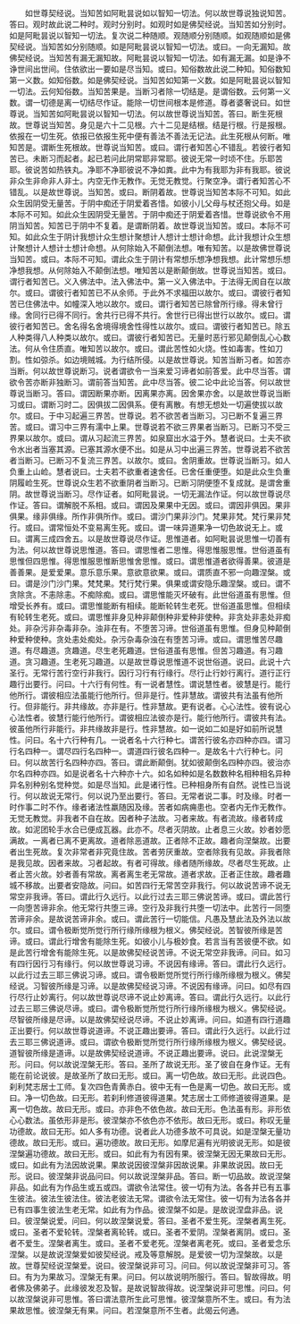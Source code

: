 <!-- { "loadSidebar": true } -->
　　如世尊契经说。当知苦如阿毗昙说如以智知一切法。何以故世尊说独说知苦。答曰。观时故此说二种时。观时分别时。如观时如是佛契经说。当知苦如分别时。如是阿毗昙说以智知一切法。复次说二种随顺。观随顺分别随顺。如观随顺如是佛契经说。当知苦如分别随顺。如是阿毗昙说以智知一切法。或曰。一向无漏知。故佛契经说。当知苦有漏无漏知故。阿毗昙说以智知一切法。如有漏无漏。如是诤不诤世间出世间。住依欲出一要如是尽当知。或曰。知俗数故此说二种知。知俗数知第一义数。如知俗数。如是佛契经说。当知苦如知第一义数。如是阿毗昙说以智知一切法。云何知俗数。当知苦果是。当断习者除一切结是。是谓俗数。云何第一义数。谓一切德是离一切结尽作证。能除一切世间根本是修道。尊者婆奢说曰。如世尊说。当知苦如阿毗昙说以智知一切法。何以故世尊说当知苦。答曰。断生死根故。世尊说当知苦。身见是六十二见根。六十二见是结根。结是行根。行是报根。依报在一切生死。依报已依报生死中便有善法不善法无记法。此生死根从何断。唯知苦是。谓断生死根故。世尊说当知苦。或曰。谓行者知苦心不错乱。若彼行者知苦已。未断习而起者。起已若问此阴常耶非常耶。彼说无常一时顷不住。乐耶苦耶。彼说苦如热铁丸。净耶不净耶彼说不净如粪。此中为有我耶为非有我耶。彼说非众生非命非人非士。内空无作无教作。无觉无教觉。行聚空净。谓行者知苦心不错乱。以是故世尊说。当知苦。或曰。断阴着故。世尊说当知苦本际不可知。如此众生因阴受无量苦。于阴中痴还于阴爱着吝惜。如彼小儿父母与杖还抱父母。如是本际不可知。如此众生因阴受无量苦。于阴中痴还于阴爱着吝惜。世尊说欲令不用阴当知苦。知苦已于阴中不复着。是谓断阴着。故世尊说当知苦。或曰。本际不可知。如此众生于阴计我想计众生想计聚想计人想计士想计命想。此计我想计众生想计聚想计人想计士想计命想。从何除始入不颠倒法想。唯有知苦。以是故佛世尊说当知苦。或曰。本际不可知。谓此众生于阴计有常想乐想净想我想。此计常想乐想净想我想。从何除始入不颠倒法想。唯知苦以是断颠倒故。世尊说当知苦。或曰。谓行者知苦已。义入佛法中。法入佛法中。第一义入佛法中。于法得无阂自在以故尔。或曰。谓彼行者知苦已不从余师。于此外不求福田以故尔。或曰。谓彼行者知苦已住佛法中。如幢深入地以故尔。或曰。谓行者知苦已除曾所行缘。得未曾行缘。舍同行已得不同行。舍共行已得不共行。舍世行已得出世行以故尔。或曰。谓彼行者知苦已。舍名得名舍境得境舍性得性以故尔。或曰。谓彼行者知苦已。除五人种类得八人种类以故尔。或曰。谓彼行者知苦已。无量时恶行邪见颠倒乱心心数法。何从令住质直。唯知苦以故尔。或曰。谓此苦性如火烧。性如毒害。性如刀割。性如弶杀。如边境贼城。为行结所侵。以是故世尊说。知苦当断习者。如苦亦当断。何以故世尊说断习。说者谓欲令一当来爱习谛者如前答爱。此中尽当答。谓欲令苦亦断非独断习。谓前答当知苦。此中尽当答。彼二论中此论当答。何以故世尊说当断习。答曰。谓因断果亦断。因离果亦离。因舍果亦舍。以是故世尊说当断习或曰。谓断习时二。因俱拔二因俱系。便有离散。有想无想处一切遍使拔以故尔。或曰。于中习起遍三界苦。世尊说。若不欲苦者当断习。习已断不复遍三界苦。或曰。谓习中三界有濡中上果。世尊说若不欲三界果者当断习。已断习不受三界果以故尔。或曰。谓从习起流三界苦。如泉窟出水溢于外。慧者说曰。士夫不欲令水出者当塞其源。已塞其源水便不出。如是从习中出遍三界苦。世尊说若不欲苦者当断习。已断习不复流三界苦。以故尔。或曰。舍阴重故。世尊说当断习。如人负重上山崄。慧者说曰。士夫若不欲重者速舍任。已舍任重便堕。如是此众生负重阴履崄生死。世尊说众生若不欲重阴者当断习。已断习阴便堕不复成就。是谓舍重阴。故世尊说当断习。尽作证者。如阿毗昙说。一切无漏法作证。何以故世尊说尽作证。答曰。谓解脱不系相。或曰。谓因及果果中无因。或曰。谓因非俱因。果非俱果。缘非俱缘。所作非俱所作。或曰。谓沙门果非沙门。梵果非梵。梵行果非梵行。或曰。谓常恒处不变易离生死。或曰。谓一味异道果净一切色故说无上。或曰。谓离三成四舍五。以是故世尊说尽作证。思惟道者。如阿毗昙说思惟一切善有为法。何以故世尊说思惟道。答曰。谓思惟者二思惟。得思惟服思惟。世俗道虽有思惟但四思惟。得思惟服思惟断思惟舍思惟。或曰。谓思惟道者欲得善果。彼道是善善果。是爱爱果。意乐意乐果。意欲意欲果。或曰。谓质直不邪一向趣涅槃。或曰。谓是沙门沙门果。梵梵果。梵行梵行果。俱果或谓安隐乐趣涅槃。或曰。谓不贪除贪。不恚除恚。不痴除痴。或曰。谓思惟能灭坏破有。此世俗道虽有思惟。但增受长养有。或曰。谓思惟能断有相续。能断轮转生老死。世俗道虽思惟。但相续有轮转生老死。或曰。谓思惟非身见种非颠倒种非爱种非使种。非贪处非恚处非痴处。非杂污非杂毒非杂。浊非在有。不堕苦习谛。世俗道虽有思惟。但身见种颠倒种爱种使种。贪处恚处痴处。杂污杂毒杂浊在有堕苦习谛。或曰。谓思惟苦尽趣道。有尽趣道。贪趣道。尽生老死趣道。世俗道虽有思惟。但苦习趣道。有习趣道。贪习趣道。生老死习趣道。以是故世尊说思惟道不说世俗道。说曰。此说十六圣行。无常行苦行空行非我行。因行习行有行缘行。尽行止行妙行离行。道行正行趣行出要行。问曰。十六行有何性。有一说者慧性。谓说慧性者。彼慧是行。能行他所行。谓彼相应法虽能行他所行。但非是行。性非慧故。谓彼共有法虽有他所行。但非能行。非共缘故。亦非是行。性非慧故。更有说者。心心法性。彼有说心心法性者。彼慧行能行他所行。谓彼相应法彼亦是行。能行他所行。谓彼共有法。彼虽他所行非能行。非共缘故非是行。性非慧故。如一说如二如是好如前所说慧性。问曰。名十六行种有几。一说者名十六行种七。谓苦行彼名亦四种亦四。谓习行名四种一。谓尽四行名四种一。谓道四行彼名四种一。是故名十六行种七。问曰。何以故苦行名四种亦四。答曰。谓此断颠倒。犹如彼颠倒名四种亦四。彼治亦尔名四种亦四。如是说者名十六种亦十六。如名如种如是名数数种名相种相名异种异名别种别名觉种觉。如是尽当知。此是诸行性。已种相身所有自然。说性已当说行。何以故说无常行。何以说乃至出要行。答曰。无常者说二事。时及缘。时者一时作事二时不作。缘者诸法性羸随因及缘。苦者如病痈患也。空者内无作无教作。无觉无教觉。非我者不自在故。因者种子法故。习者来故。有者流故。缘者转成故。如泥团轮手水合已便成瓦器。此亦不。尽者灭阴故。止者息三火故。妙者妙愿满故。一离者已离不更离故。道者除恶道故。正者除不正故。趣者向涅槃故。出要者出生死故。复次非常者非究竟住故。苦者劳厌重故。空者除我有见故。非我者除是我见故。因者来故。习者起故。有者可得故。缘者随所缘故。尽者尽生死故。止者止苦火故。妙者善有常故。离者离生老无常故。道者求故。正者正住故。趣者趣城不移故。出要者安隐故。问曰。如苦四行无常苦空非我行。何以故说苦谛不说无常空非我谛。答曰。谓此行久远行。以此行过去三耶三佛说苦谛。或曰。谓此苦行一向堕苦谛非余。他无常行共堕三谛。空行及非我行共堕一切法中。此苦行一同堕苦谛非余。是故说苦谛非余。或曰。谓此苦行一切能信。凡愚及慧此法及外法以故尔。或曰。谓令极断觉所觉行所行缘所缘根为根义。佛契经说。苦智彼所缘是苦谛。或曰。谓此行增舍有能除生死。如彼小儿与极妙食。若言当有苦彼便不欲。如是此苦行增舍有能除生死。以是故佛契经说苦谛。不说无常空非我谛。问曰。如习有四行因行习有缘行。何以故世尊说习谛。不说因有缘谛。答曰。谓此行久远行。以此行过去三耶三佛说习谛。或曰。谓令极断觉所觉行所行缘所缘根为根义。佛契经说。习智彼所缘是习谛。以是故佛契经说习谛。不说因有缘谛。问曰。如尽有四行尽行止妙离行。何以故世尊说尽谛不说止妙离谛。答曰。谓此行久远行。以此行过去三耶三佛说尽谛。或曰。谓令极断觉所觉行所行缘所缘根为根义。佛契经说。尽智彼所缘是尽谛。以是故佛契经说尽谛。不说止妙离谛。问曰。如道有四行道趣正出要行。何以故世尊说道谛。不说正趣出要谛。答曰。谓此行久远行。以此行过去三耶三佛说道谛。或曰。谓欲令极断觉所觉行所行缘所缘根为根义。佛契经说。道智彼所缘是道谛。以是故佛契经说道谛。不说正趣出要谛。说曰。此说涅槃无形。问曰。何以故说涅槃无形。答曰。圣所了故说无形。圣了彼自在身作证。无有能在前论说彼。是故圣所了故曰无形。或曰。离一切色故。故曰无形。此说四色。刹利梵志居士工师。复次四色青黄赤白。彼中无有一色是离一切色。故曰无形。或曰。净一切色故。曰无形。若刹利修道彼得道果。梵志居士工师修道彼得道果。是离一切色故。故曰无形。或曰。亦非色不依色故。故曰无形。色法虽有形。非形依心心数法。虽依形非是形。彼涅槃亦不依色亦不依形。故曰无形。或曰。称叹无量功德故。故曰无形。如人多有功德。说者此人功德多故不可具说。如是涅槃无量功德故。故曰无形。或曰。遍功德故。故曰无形。如摩尼遍有光明彼说无形。如是彼涅槃遍功德故。故曰无形。或曰。如此有为有因有果。彼涅槃无因无果故曰无形。或曰。如此有为法因故说果。果故说因彼涅槃非因故说果。非果故说因。故曰无形。说曰。彼涅槃非说品问曰。何以故说涅槃非品。答曰。断一切品故。故说涅槃非品。如此有为作品生或五或四。谓欲令法常住。彼一切有为法。各各并已有五事生彼法。彼法生彼法住。彼法老彼法无常。谓欲令法无常住。彼一切有为法各各并已有四事生彼法生老无常。如此有为作品。彼涅槃不如是。是故说涅盘非品。说曰。彼涅槃说爱。问曰。何以故涅槃说爱。答曰。圣者不爱生死。涅槃者离生死。或曰。圣者不爱轮转。涅槃者离轮转。或曰。圣者不爱阴。涅槃者离阴。或曰。圣者不爱生。涅槃者离生。或曰。圣者不爱老死。涅槃者离老死。或曰。圣者爱念乐涅槃。以是故说涅槃爱如彼契经说。戒及等意解脱。是爱彼一切为涅槃故。以是故。世尊契经说涅槃爱。说曰。彼涅槃说非可习。问曰。何以故说涅槃非可习。答曰。有为为果故习。涅槃无有果。问曰。何以故说明所服行。答曰。智故得故。明者佛及佛弟子。此缘彼发忍及智。是故说智故得故。说涅槃说非可思惟。问曰。何以故涅槃说非可思惟。答曰谓法意所生此可思惟。彼涅槃意所不生。或曰。有为法果故思惟。彼涅槃无有果。问曰。若涅槃意所不生者。此偈云何通。
